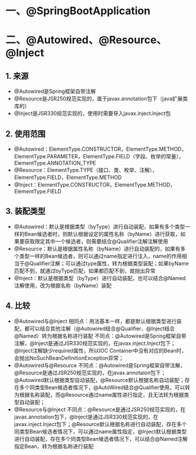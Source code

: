 # 一、@SpringBootApplication

# 二、@Autowired、@Resource、@Inject
## 1. 来源
* @Autowired是Spring框架自带注解
* @Resource是JSR250规范实现的，属于javax.annotation包下（java扩展类库的） 
* @Inject是JSR330规范实现的，使用时需要导入javax.inject.Inject包
## 2. 使用范围
* @Autowired：ElementType.CONSTRUCTOR，ElementType.METHOD，ElementType.PARAMETER，ElementType.FIELD（字段、枚举的常量），ElementType.ANNOTATION_TYPE
* @Resource：ElementType.TYPE（接口、类、枚举、注解），ElementType.FIELD，ElementType.METHOD
* @Inject：ElementType.CONSTRUCTOR，ElementType.METHOD，ElementType.FIELD
## 3. 装配类型
* @Autowired：默认是根据类型（byType）进行自动装配，如果有多个类型一样的Bean候选者时，则默认根据设定的属性名称（byName）进行获取，如果要获取限定其中一个候选者，则需要结合@Qualifier注解注解使用
* @Resource：默认是根据属性名称（byName）进行自动装配的，如果有多个类型一样的Bean候选者，则可以通过name指定进行注入，name的作用相当于@Qualifier注解；可以通过type属性，转为根据类型装配；如果byName匹配不到，就通过byType匹配，如果都匹配不到，就抛出异常
* @Inject：默认是根据类型（byType）进行自动装配，也可以结合@Named注解使用，改为根据名称（byName）装配
## 4. 比较
* @Autowired与@Inject
   相同点：用法基本一样，都是默认根据类型进行装配，都可以结合其他注解（@Autowired结合@Qualifier、@Inject结合@Named）转为根据名称进行装配
   不同点：@Autowired是Spring框架自带注解，@Inject是通过JSR330规范实现的，在javax.inject.Inject包下；@Inject注解缺少required属性，所以IOC Container中没有对应的Bean时，会抛出NoSuchBeanDefinitionException异常； 
* @Autowired与@Resource
   不同点：@Autowired是Spring框架自带注解，@Resource是通过JSR250规范实现的，在javax.annotaion包下；@Autowired默认根据类型自动装配，@Resource默认根据名称自动装配；存在多个同类型Bean候选者情况下，@AutoWired结合@Qualifier使用，可以转为根据名称装配，而@Resource通过name属性进行指定，且无法转为根据类型自动装配；
* @Resource与@Inject
   不同点：@Resource是通过JSR250规范实现的，在javax.annotation包下，@Inject是通过JSR330规范实现的，在javax.inject.Inject包下；@Resource默认根据名称进行自动装配，存在多个同类型Bean候选者情况下，可以通过name属性指定，@Inject默认根据类型进行自动装配，存在多个同类型Bean候选者情况下，可以结合@Named注解指定Bean，转为根据名称进行装配